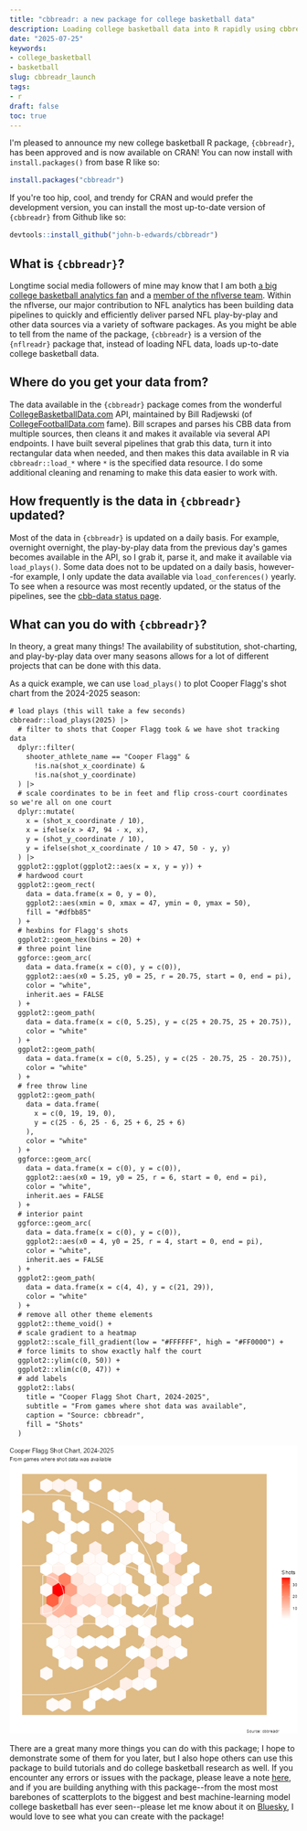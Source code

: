 ```yaml
---
title: "cbbreadr: a new package for college basketball data"
description: Loading college basketball data into R rapidly using cbbreadr
date: "2025-07-25"
keywords: 
- college_basketball
- basketball
slug: cbbreadr_launch
tags: 
- r
draft: false
toc: true
---
```


I'm pleased to announce my new college basketball R package, `{cbbreadr}`, has been approved and is now available on CRAN! You can now install with `install.packages()` from base R like so:

```r
install.packages("cbbreadr")
```

If you're too hip, cool, and trendy for CRAN and would prefer the development version, you can install the most up-to-date version of `{cbbreadr}` from Github like so:

```r
devtools::install_github("john-b-edwards/cbbreadr")
```

## What is `{cbbreadr}`?

Longtime social media followers of mine may know that I am both [a big college basketball analytics fan](https://johnbedwards.io/blog/march_madness_2025_round_one/) and a [member of the nflverse team](https://github.com/nflverse). Within the nflverse, our major contribution to NFL analytics has been building data pipelines to quickly and efficiently deliver parsed NFL play-by-play and other data sources via a variety of software packages. As you might be able to tell from the name of the package, `{cbbreadr}` is a version of the `{nflreadr}` package that, instead of loading NFL data, loads up-to-date college basketball data.

## Where do you get your data from?

The data available in the  `{cbbreadr}` package comes from the wonderful [CollegeBasketballData.com](https://collegebasketballdata.com/) API, maintained by Bill Radjewski (of [CollegeFootballData.com](https://collegefootballdata.com/) fame). Bill scrapes and parses his CBB data from multiple sources, then cleans it and makes it available via several API endpoints. I have built several pipelines that grab this data, turn it into rectangular data when needed, and then makes this data available in R via `cbbreadr::load_*` where `*` is the specified data resource. I do some additional cleaning and renaming to make this data easier to work with.

## How frequently is the data in `{cbbreadr}` updated?

Most of the data in `{cbbreadr}` is updated on a daily basis. For example, overnight overnight, the play-by-play data from the previous day's games becomes available in the API, so I grab it, parse it, and make it available via `load_plays()`. Some data does not to be updated on a daily basis, however--for example, I only update the data available via `load_conferences()` yearly. To see when a resource was most recently updated, or the status of the pipelines, see the [cbb-data status page](https://github.com/john-b-edwards/cbbd-data).

## What can you do with `{cbbreadr}`?

In theory, a great many things! The availability of substitution, shot-charting, and play-by-play data over many seasons allows for a lot of different projects that can be done with this data.

As a quick example, we can use `load_plays()` to plot Cooper Flagg's shot chart from the 2024-2025 season:

```{r}
# load plays (this will take a few seconds)
cbbreadr::load_plays(2025) |>
  # filter to shots that Cooper Flagg took & we have shot tracking data
  dplyr::filter(
    shooter_athlete_name == "Cooper Flagg" &
      !is.na(shot_x_coordinate) &
      !is.na(shot_y_coordinate)
  ) |>
  # scale coordinates to be in feet and flip cross-court coordinates so we're all on one court
  dplyr::mutate(
    x = (shot_x_coordinate / 10),
    x = ifelse(x > 47, 94 - x, x),
    y = (shot_y_coordinate / 10),
    y = ifelse(shot_x_coordinate / 10 > 47, 50 - y, y)
  ) |>
  ggplot2::ggplot(ggplot2::aes(x = x, y = y)) +
  # hardwood court
  ggplot2::geom_rect(
    data = data.frame(x = 0, y = 0),
    ggplot2::aes(xmin = 0, xmax = 47, ymin = 0, ymax = 50),
    fill = "#dfbb85"
  ) +
  # hexbins for Flagg's shots
  ggplot2::geom_hex(bins = 20) +
  # three point line
  ggforce::geom_arc(
    data = data.frame(x = c(0), y = c(0)),
    ggplot2::aes(x0 = 5.25, y0 = 25, r = 20.75, start = 0, end = pi),
    color = "white",
    inherit.aes = FALSE
  ) +
  ggplot2::geom_path(
    data = data.frame(x = c(0, 5.25), y = c(25 + 20.75, 25 + 20.75)),
    color = "white"
  ) +
  ggplot2::geom_path(
    data = data.frame(x = c(0, 5.25), y = c(25 - 20.75, 25 - 20.75)),
    color = "white"
  ) +
  # free throw line
  ggplot2::geom_path(
    data = data.frame(
      x = c(0, 19, 19, 0),
      y = c(25 - 6, 25 - 6, 25 + 6, 25 + 6)
    ),
    color = "white"
  ) +
  ggforce::geom_arc(
    data = data.frame(x = c(0), y = c(0)),
    ggplot2::aes(x0 = 19, y0 = 25, r = 6, start = 0, end = pi),
    color = "white",
    inherit.aes = FALSE
  ) +
  # interior paint
  ggforce::geom_arc(
    data = data.frame(x = c(0), y = c(0)),
    ggplot2::aes(x0 = 4, y0 = 25, r = 4, start = 0, end = pi),
    color = "white",
    inherit.aes = FALSE
  ) +
  ggplot2::geom_path(
    data = data.frame(x = c(4, 4), y = c(21, 29)),
    color = "white"
  ) +
  # remove all other theme elements
  ggplot2::theme_void() +
  # scale gradient to a heatmap
  ggplot2::scale_fill_gradient(low = "#FFFFFF", high = "#FF0000") +
  # force limits to show exactly half the court
  ggplot2::ylim(c(0, 50)) +
  ggplot2::xlim(c(0, 47)) +
  # add labels
  ggplot2::labs(
    title = "Cooper Flagg Shot Chart, 2024-2025",
    subtitle = "From games where shot data was available",
    caption = "Source: cbbreadr",
    fill = "Shots"
  )
```

![sample cbbreadr plot](public\images\cbbreadr\sample_plot.png)

There are a great many more things you can do with this package; I hope to demonstrate some of them for you later, but I also hope others can use this package to build tutorials and do college basketball research as well. If you encounter any errors or issues with the package, please leave a note [here](https://github.com/john-b-edwards/cbbreadr), and if you are building anything with this package--from the most most barebones of scatterplots to the biggest and best machine-learning model college basketball has ever seen--please let me know about it on [Bluesky](https://bsky.app/profile/johnbedwards.io), I would love to see what you can create with the package!